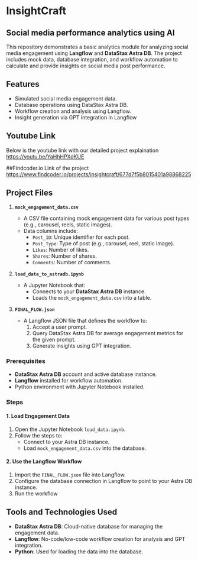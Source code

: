 # InsightCraft

## Social media performance analytics using AI 

This repository demonstrates a basic analytics module for analyzing social media engagement using **Langflow** and **DataStax Astra DB**. The project includes mock data, database integration, and workflow automation to calculate and provide insights on social media post performance.  

## Features  
- Simulated social media engagement data.  
- Database operations using DataStax Astra DB.  
- Workflow creation and analysis using Langflow.  
- Insight generation via GPT integration in Langflow
  
## Youtube Link
Below is the youtube link with our detailed project explaination <br>
https://youtu.be/YaHhHPXdKUE

##Findcoder.io Link of the project
https://www.findcoder.io/projects/insightcraft/677d7f5b8015401a98868225

## Project Files  

1. **`mock_engagement_data.csv`**  
   - A CSV file containing mock engagement data for various post types (e.g., carousel, reels, static images).  
   - Data columns include:
     - `Post_ID`: Unique identifier for each post.
     - `Post_Type`: Type of post (e.g., carousel, reel, static image).  
     - `Likes`: Number of likes.  
     - `Shares`: Number of shares.  
     - `Comments`: Number of comments.  

2. **`load_data_to_astradb.ipynb`**  
   - A Jupyter Notebook that:
     - Connects to your **DataStax Astra DB** instance.  
     - Loads the `mock_engagement_data.csv` into a table.    

3. **`FINAL_FLOW.json`**  
   - A Langflow JSON file that defines the workflow to:  
     1. Accept a user prompt. 
     2. Query DataStax Astra DB for average engagement metrics for the given prompt.  
     3. Generate insights using GPT integration.

### Prerequisites  
- **DataStax Astra DB** account and active database instance.  
- **Langflow** installed for workflow automation.  
- Python environment with Jupyter Notebook installed.  

### Steps  

#### 1. Load Engagement Data  
1. Open the Jupyter Notebook `load_data.ipynb`.  
2. Follow the steps to:  
   - Connect to your Astra DB instance.  
   - Load `mock_engagement_data.csv` into the database.  

#### 2. Use the Langflow Workflow  
1. Import the `FINAL_FLOW.json` file into Langflow.  
2. Configure the database connection in Langflow to point to your Astra DB instance.  
3. Run the workflow

## Tools and Technologies Used  
- **DataStax Astra DB**: Cloud-native database for managing the engagement data.  
- **Langflow**: No-code/low-code workflow creation for analysis and GPT integration.  
- **Python**: Used for loading the data into the database.


